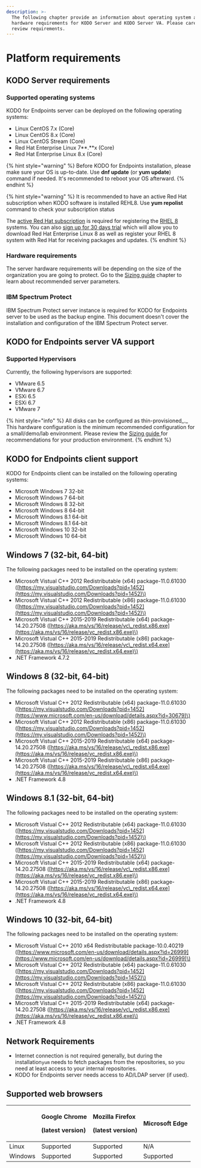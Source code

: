 ```yaml
---
description: >-
  The following chapter provide an information about operating system and
  hardware requirements for KODO Server and KODO Server VA. Please carefully
  review requirements.
---
```


# Platform requirements

## KODO Server requirements

### **Supported operating systems**

KODO for Endpoints server can be deployed on the following operating systems:

* Linux CentOS 7.x \(Core\)
* Linux CentOS 8.x \(Core\)
* Linux CentOS Stream \(Core\)
* Red Hat Enterprise Linux 7**.**x \(Core\)
* Red Hat Enterprise Linux 8.x \(Core\)

{% hint style="warning" %}
Before KODO for Endpoints installation, please make sure your OS is up-to-date. Use **dnf update** \(or **yum update**\) command if needed. It's recommended to reboot your OS afterward. 
{% endhint %}

{% hint style="warning" %}
It is recommended to have an active Red Hat subscription when KODO software is installed REHL8. Use **yum repolist** command to check your subscription status

The [active Red Hat subscription](https://access.redhat.com/management/products) is required for registering the [RHEL 8](https://www.itzgeek.com/tag/rhel-8) systems. You can also [sign up for 30 days trial](https://www.redhat.com/en/technologies/linux-platforms/enterprise-linux) which will allow you to download Red Hat Enterprise Linux 8 as well as register your RHEL 8 system with Red Hat for receiving packages and updates. 
{% endhint %}

### **Hardware requirements**

The server hardware requirements will be depending on the size of the organization you are going to protect. Go to the [Sizing guide](sizing-guide/) chapter to learn about recommended server parameters.

### IBM Spectrum Protect

IBM Spectrum Protect server instance is required for KODO for Endpoints server to be used as the backup engine. This document doesn't cover the installation and configuration of the IBM Spectrum Protect server. 

## KODO for Endpoints server VA support

### **Supported Hypervisors**

Currently, the following hypervisors are supported:

* VMware 6.5
* VMware 6.7
* ESXi 6.5
* ESXi 6.7
* VMware 7

{% hint style="info" %}
All disks can be configured as thin-provisioned_._ This hardware configuration is the minimum recommended configuration for a small/demo/lab environment. Please review the [Sizing guide ](sizing-guide/)for recommendations for your production environment.
{% endhint %}

## KODO for Endpoints client support 

KODO for Endpoints client can be installed on the following operating systems:

* Microsoft Windows 7 32-bit
* Microsoft Windows 7 64-bit
* Microsoft Windows 8 32-bit
* Microsoft Windows 8 64-bit
* Microsoft Windows 8.1 64-bit
* Microsoft Windows 8.1 64-bit
* Microsoft Windows 10 32-bit
* Microsoft Windows 10 64-bit

## Windows 7 \(32-bit, 64-bit\)

The following packages need to be installed on the operating system:

* Microsoft Vistual C++ 2012 Redistributable \(x64\) package-11.0.61030 \([https://my.visualstudio.com/Downloads?pid=1452](https://my.visualstudio.com/Downloads?pid=1452)\)
* Microsoft Vistual C++ 2012 Redistributable \(x86\) package-11.0.61030 \([https://my.visualstudio.com/Downloads?pid=1452](https://my.visualstudio.com/Downloads?pid=1452)\)
* Microsoft Vistual C++ 2015-2019 Redistributable \(x64\) package-14.20.27508 \([https://aka.ms/vs/16/release/vc\_redist.x86.exe](https://aka.ms/vs/16/release/vc_redist.x86.exe)\)
* Microsoft Vistual C++ 2015-2019 Redistributable \(x86\) package-14.20.27508 \([https://aka.ms/vs/16/release/vc\_redist.x64.exe](https://aka.ms/vs/16/release/vc_redist.x64.exe)\)
* .NET Framework 4.7.2  

## Windows 8 \(32-bit, 64-bit\)

The following packages need to be installed on the operating system:

* Microsoft Vistual C++ 2012 Redistributable \(x64\) package-11.0.61030 \([https://my.visualstudio.com/Downloads?pid=1452](https://www.microsoft.com/en-us/download/details.aspx?id=30679)\)
* Microsoft Vistual C++ 2012 Redistributable \(x86\) package-11.0.61030 \([https://my.visualstudio.com/Downloads?pid=1452](https://my.visualstudio.com/Downloads?pid=1452)\)
* Microsoft Vistual C++ 2015-2019 Redistributable \(x64\) package-14.20.27508 \([https://aka.ms/vs/16/release/vc\_redist.x86.exe](https://aka.ms/vs/16/release/vc_redist.x86.exe)\)
* Microsoft Vistual C++ 2015-2019 Redistributable \(x86\) package-14.20.27508 \([https://aka.ms/vs/16/release/vc\_redist.x64.exe](https://aka.ms/vs/16/release/vc_redist.x64.exe)\)
* .NET Framework 4.8

## Windows 8.1 \(32-bit, 64-bit\)

The following packages need to be installed on the operating system:

* Microsoft Vistual C++ 2012 Redistributable \(x64\) package-11.0.61030 \([https://my.visualstudio.com/Downloads?pid=1452](https://my.visualstudio.com/Downloads?pid=1452)\)
* Microsoft Vistual C++ 2012 Redistributable \(x86\) package-11.0.61030 \([https://my.visualstudio.com/Downloads?pid=1452](https://my.visualstudio.com/Downloads?pid=1452)\)
* Microsoft Vistual C++ 2015-2019 Redistributable \(x64\) package-14.20.27508 \([https://aka.ms/vs/16/release/vc\_redist.x86.exe](https://aka.ms/vs/16/release/vc_redist.x86.exe)\)
* Microsoft Vistual C++ 2015-2019 Redistributable \(x86\) package-14.20.27508 \([https://aka.ms/vs/16/release/vc\_redist.x64.exe](https://aka.ms/vs/16/release/vc_redist.x64.exe)\)
* .NET Framework 4.8  

## Windows 10 \(32-bit, 64-bit\)

The following packages need to be installed on the operating system:

* Microsoft Vistual C++ 2010 x64 Redistributable package-10.0.40219 \([https://www.microsoft.com/en-us/download/details.aspx?id=26999](https://www.microsoft.com/en-us/download/details.aspx?id=26999)\)
* Microsoft Vistual C++ 2012 Redistributable \(x64\) package-11.0.61030 \([https://my.visualstudio.com/Downloads?pid=1452](https://my.visualstudio.com/Downloads?pid=1452)\)
* Microsoft Vistual C++ 2012 Redistributable \(x86\) package-11.0.61030 \([https://my.visualstudio.com/Downloads?pid=1452](https://my.visualstudio.com/Downloads?pid=1452)\)
* Microsoft Vistual C++ 2015-2019 Redistributable \(x64\) package-14.20.27508 \([https://aka.ms/vs/16/release/vc\_redist.x86.exe](https://aka.ms/vs/16/release/vc_redist.x86.exe)\)
* .NET Framework 4.8

## Network Requirements

* Internet connection is not required generally, but during the installation`yum` needs to fetch packages from the repositories, so you need at least access to your internal repositories.
* KODO for Endpoints server needs access to AD/LDAP server \(if used\).

## Supported web browsers <a id="supported-web-browsers"></a>

<table>
  <thead>
    <tr>
      <th style="text-align:left">&#x200B;</th>
      <th style="text-align:left">
        <p><b>Google Chrome</b>
        </p>
        <p><b> (latest version)</b>
        </p>
      </th>
      <th style="text-align:left">
        <p><b>Mozilla Firefox </b>
        </p>
        <p><b>(latest version)</b>
        </p>
      </th>
      <th style="text-align:left"><b>Microsoft Edge</b>
      </th>
    </tr>
  </thead>
  <tbody>
    <tr>
      <td style="text-align:left">Linux</td>
      <td style="text-align:left">Supported</td>
      <td style="text-align:left">Supported</td>
      <td style="text-align:left">N/A</td>
    </tr>
    <tr>
      <td style="text-align:left">Windows</td>
      <td style="text-align:left">Supported</td>
      <td style="text-align:left">Supported</td>
      <td style="text-align:left">Supported</td>
    </tr>
  </tbody>
</table>

